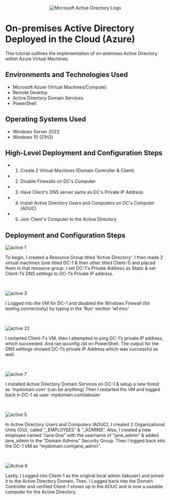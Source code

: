 <p align="center">
<img src="https://i.imgur.com/pU5A58S.png" alt="Microsoft Active Directory Logo"/>
</p>

<h1>On-premises Active Directory Deployed in the Cloud (Azure)</h1>
This tutorial outlines the implementation of on-premises Active Directory within Azure Virtual Machines.<br />


<h2>Environments and Technologies Used</h2>

- Microsoft Azure (Virtual Machines/Compute)
- Remote Desktop
- Active Directory Domain Services
- PowerShell

<h2>Operating Systems Used </h2>

- Windows Server 2022
- Windows 10 (21H2)

<h2>High-Level Deployment and Configuration Steps</h2>

- 1. Create 2 Virtual Machines (Domain Controller & Client)
- 2. Disable Firewalls on DC's Computer
- 3. Have Client's DNS server same as DC's Private IP Address
- 4. Install Active Directory Users and Computers on DC's Computer (ADUC)
- 5. Join Client's Computer to the Active Directory 

<h2>Deployment and Configuration Steps</h2>

![active 1](https://github.com/user-attachments/assets/7c63d076-3fec-4f23-a179-10c194d241f3)

<p>
To begin, I created a Resource Group titled 'Active Directory'. I then made 2 virtual machines (one titled DC-1 & then other titled Client-1) and placed them in that resource group. I set DC-1's Private Address as Static & set Client-1’s DNS settings to DC-1’s Private IP address.
</p>
<br />

![active 3](https://github.com/user-attachments/assets/07534632-60ba-4414-a498-774a245d805c)

<p>
I Logged into the VM for DC-1 and disabled the Windows Firewall (for testing connectivity) by typing in the 'Run' section 'wf.msc'
</p>
<br />

![active 22](https://github.com/user-attachments/assets/4d731f99-e765-44cd-9d6c-dcf9b3b9ab96)

<p>
I restarted Client-1's VM, then I attempted to ping DC-1’s private IP address, which succeeded. And ran ipconfig /all on PowerShell. The output for the DNS settings showed DC-1’s private IP Address which was successful as well.

</p>
<br />

![active 7](https://github.com/user-attachments/assets/f7ce9104-bd20-4f47-991b-f54ca24ead6a)

<p>
I installed Active Directory Domain Services on DC-1 & setup a new forest as 'mydomain.com' (can be anything) Then I restarted the VM and logged back in DC-1 as user: mydomain.com\labuser

</p>
<br />

![active 5](https://github.com/user-attachments/assets/adb80dd2-f18a-4c80-a622-7b8a8391cba2)


<p>
In Active Directory Users and Computers (ADUC), I created 2 Organizational Units (OU), called “_EMPLOYEES” & “_ADMINS”. Also, I created a new employee named “Jane Doe” with the username of “jane_admin” & added jane_admin to the “Domain Admins” Security Group. Then I logged back into the DC-1 VM as “mydomain.com\jane_admin”.

</p>
<br />

![Active 6](https://github.com/user-attachments/assets/99d8df8f-1380-4385-a71b-71c5ef0394ec)

<p>
Lastly, I Logged into Client-1 as the original local admin (labuser) and joined it to the Active Directory Domain. Then, I Logged back into the Domain Controller and verified Client-1 shows up in the ADUC and is now a useable computer for the Active Directory.

</p>
<br />
